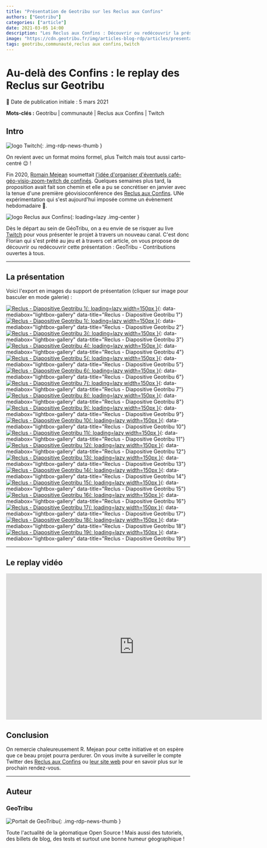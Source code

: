 ```yaml
---
title: "Présentation de Geotribu sur les Reclus aux Confins"
authors: ["Geotribu"]
categories: ["article"]
date: 2021-03-05 14:00
description: "Les Reclus aux Confins : Découvrir ou redécouvrir la présentation de GeoTribu - Contributions ouvertes à tous"
image: "https://cdn.geotribu.fr/img/articles-blog-rdp/articles/presentation_reclus_confins/geotribu_slide_contributions_ouvertes.png"
tags: geotribu,communauté,reclus aux confins,twitch
---
```


# Au-delà des Confins : le replay des Reclus sur Geotribu

:calendar: Date de publication initiale : 5 mars 2021

**Mots-clés :** Geotribu | communauté | Reclus aux Confins | Twitch

## Intro

![logo Twitch](https://cdn.geotribu.fr/img/logos-icones/divers/twitch.png "Twitch"){: .img-rdp-news-thumb }

On revient avec un format moins formel, plus Twitch mais tout aussi carto-centré :wink: !

Fin 2020, [Romain Mejean](https://twitter.com/r_mejean) soumettait [l'idée d'organiser d'éventuels café-géo-visio-zoom-twitch de confinés](https://twitter.com/r_mejean/status/1325486798768910337?s=20). Quelques semaines plus tard, la proposition avait fait son chemin et elle a pu se concrétiser en janvier avec la tenue d'une première géovisioconférence des [Reclus aux Confins](https://twitter.com/reclus_confins). UNe expérimentation qui s'est aujourd'hui imposée comme un évènement hebdomadaire :clap:.

![logo Reclus aux Confins](https://cdn.geotribu.fr/img/articles-blog-rdp/divers/reclus_aux_confins.png "logo Reclus aux Confins"){: loading=lazy .img-center }

Dès le départ au sein de GéoTribu, on a eu envie de se risquer au live [Twitch](https://www.twitch.tv/confins) pour vous présenter le projet à travers un nouveau canal. C'est donc Florian qui s'est prêté au jeu et à travers cet article, on vous propose de découvrir ou redécouvrir cette présentation : GeoTribu - Contributions ouvertes à tous.

----

## La présentation

Voici l'export en images du support de présentation (cliquer sur image pour basculer en mode galerie) :

[![Reclus - Diapositive Geotribu 1](https://cdn.geotribu.fr/img/articles-blog-rdp/articles/presentation_reclus_confins/geotribu_reclus_slide_001.webp "Reclus - Diapositive Geotribu 1"){: loading=lazy width=150px }](https://cdn.geotribu.fr/img/articles-blog-rdp/articles/presentation_reclus_confins/geotribu_reclus_slide_001.webp){: data-mediabox="lightbox-gallery" data-title="Reclus - Diapositive Geotribu 1"}
[![Reclus - Diapositive Geotribu 1](https://cdn.geotribu.fr/img/articles-blog-rdp/articles/presentation_reclus_confins/geotribu_reclus_slide_002.webp "Reclus - Diapositive Geotribu 2"){: loading=lazy width=150px }](https://cdn.geotribu.fr/img/articles-blog-rdp/articles/presentation_reclus_confins/geotribu_reclus_slide_002.webp){: data-mediabox="lightbox-gallery" data-title="Reclus - Diapositive Geotribu 2"}
[![Reclus - Diapositive Geotribu 3](https://cdn.geotribu.fr/img/articles-blog-rdp/articles/presentation_reclus_confins/geotribu_reclus_slide_003.webp "Reclus - Diapositive Geotribu 3"){: loading=lazy width=150px }](https://cdn.geotribu.fr/img/articles-blog-rdp/articles/presentation_reclus_confins/geotribu_reclus_slide_003.webp){: data-mediabox="lightbox-gallery" data-title="Reclus - Diapositive Geotribu 3"}
[![Reclus - Diapositive Geotribu 4](https://cdn.geotribu.fr/img/articles-blog-rdp/articles/presentation_reclus_confins/geotribu_reclus_slide_004.webp "Reclus - Diapositive Geotribu 4"){: loading=lazy width=150px }](https://cdn.geotribu.fr/img/articles-blog-rdp/articles/presentation_reclus_confins/geotribu_reclus_slide_004.webp){: data-mediabox="lightbox-gallery" data-title="Reclus - Diapositive Geotribu 4"}
[![Reclus - Diapositive Geotribu 5](https://cdn.geotribu.fr/img/articles-blog-rdp/articles/presentation_reclus_confins/geotribu_reclus_slide_005.webp "Reclus - Diapositive Geotribu 5"){: loading=lazy width=150px }](https://cdn.geotribu.fr/img/articles-blog-rdp/articles/presentation_reclus_confins/geotribu_reclus_slide_005.webp){: data-mediabox="lightbox-gallery" data-title="Reclus - Diapositive Geotribu 5"}
[![Reclus - Diapositive Geotribu 6](https://cdn.geotribu.fr/img/articles-blog-rdp/articles/presentation_reclus_confins/geotribu_reclus_slide_006.webp "Reclus - Diapositive Geotribu 6"){: loading=lazy width=150px }](https://cdn.geotribu.fr/img/articles-blog-rdp/articles/presentation_reclus_confins/geotribu_reclus_slide_006.webp){: data-mediabox="lightbox-gallery" data-title="Reclus - Diapositive Geotribu 6"}
[![Reclus - Diapositive Geotribu 7](https://cdn.geotribu.fr/img/articles-blog-rdp/articles/presentation_reclus_confins/geotribu_reclus_slide_007.webp "Reclus - Diapositive Geotribu 7"){: loading=lazy width=150px }](https://cdn.geotribu.fr/img/articles-blog-rdp/articles/presentation_reclus_confins/geotribu_reclus_slide_007.webp){: data-mediabox="lightbox-gallery" data-title="Reclus - Diapositive Geotribu 7"}
[![Reclus - Diapositive Geotribu 8](https://cdn.geotribu.fr/img/articles-blog-rdp/articles/presentation_reclus_confins/geotribu_reclus_slide_008.webp "Reclus - Diapositive Geotribu 8"){: loading=lazy width=150px }](https://cdn.geotribu.fr/img/articles-blog-rdp/articles/presentation_reclus_confins/geotribu_reclus_slide_008.webp){: data-mediabox="lightbox-gallery" data-title="Reclus - Diapositive Geotribu 8"}
[![Reclus - Diapositive Geotribu 9](https://cdn.geotribu.fr/img/articles-blog-rdp/articles/presentation_reclus_confins/geotribu_reclus_slide_009.webp "Reclus - Diapositive Geotribu 9"){: loading=lazy width=150px }](https://cdn.geotribu.fr/img/articles-blog-rdp/articles/presentation_reclus_confins/geotribu_reclus_slide_009.webp){: data-mediabox="lightbox-gallery" data-title="Reclus - Diapositive Geotribu 9"}
[![Reclus - Diapositive Geotribu 10](https://cdn.geotribu.fr/img/articles-blog-rdp/articles/presentation_reclus_confins/geotribu_reclus_slide_010.webp "Reclus - Diapositive Geotribu 10"){: loading=lazy width=150px }](https://cdn.geotribu.fr/img/articles-blog-rdp/articles/presentation_reclus_confins/geotribu_reclus_slide_010.webp){: data-mediabox="lightbox-gallery" data-title="Reclus - Diapositive Geotribu 10"}
[![Reclus - Diapositive Geotribu 11](https://cdn.geotribu.fr/img/articles-blog-rdp/articles/presentation_reclus_confins/geotribu_reclus_slide_011.webp "Reclus - Diapositive Geotribu 11"){: loading=lazy width=150px }](https://cdn.geotribu.fr/img/articles-blog-rdp/articles/presentation_reclus_confins/geotribu_reclus_slide_011.webp){: data-mediabox="lightbox-gallery" data-title="Reclus - Diapositive Geotribu 11"}
[![Reclus - Diapositive Geotribu 12](https://cdn.geotribu.fr/img/articles-blog-rdp/articles/presentation_reclus_confins/geotribu_reclus_slide_012.webp "Reclus - Diapositive Geotribu 12"){: loading=lazy width=150px }](https://cdn.geotribu.fr/img/articles-blog-rdp/articles/presentation_reclus_confins/geotribu_reclus_slide_012.webp){: data-mediabox="lightbox-gallery" data-title="Reclus - Diapositive Geotribu 12"}
[![Reclus - Diapositive Geotribu 13](https://cdn.geotribu.fr/img/articles-blog-rdp/articles/presentation_reclus_confins/geotribu_reclus_slide_013.webp "Reclus - Diapositive Geotribu 13"){: loading=lazy width=150px }](https://cdn.geotribu.fr/img/articles-blog-rdp/articles/presentation_reclus_confins/geotribu_reclus_slide_013.webp){: data-mediabox="lightbox-gallery" data-title="Reclus - Diapositive Geotribu 13"}
[![Reclus - Diapositive Geotribu 14](https://cdn.geotribu.fr/img/articles-blog-rdp/articles/presentation_reclus_confins/geotribu_reclus_slide_014.webp "Reclus - Diapositive Geotribu 14"){: loading=lazy width=150px }](https://cdn.geotribu.fr/img/articles-blog-rdp/articles/presentation_reclus_confins/geotribu_reclus_slide_014.webp){: data-mediabox="lightbox-gallery" data-title="Reclus - Diapositive Geotribu 14"}
[![Reclus - Diapositive Geotribu 15](https://cdn.geotribu.fr/img/articles-blog-rdp/articles/presentation_reclus_confins/geotribu_reclus_slide_015.webp "Reclus - Diapositive Geotribu 15"){: loading=lazy width=150px }](https://cdn.geotribu.fr/img/articles-blog-rdp/articles/presentation_reclus_confins/geotribu_reclus_slide_015.webp){: data-mediabox="lightbox-gallery" data-title="Reclus - Diapositive Geotribu 15"}
[![Reclus - Diapositive Geotribu 16](https://cdn.geotribu.fr/img/articles-blog-rdp/articles/presentation_reclus_confins/geotribu_reclus_slide_016.webp "Reclus - Diapositive Geotribu 16"){: loading=lazy width=150px }](https://cdn.geotribu.fr/img/articles-blog-rdp/articles/presentation_reclus_confins/geotribu_reclus_slide_016.webp){: data-mediabox="lightbox-gallery" data-title="Reclus - Diapositive Geotribu 16"}
[![Reclus - Diapositive Geotribu 17](https://cdn.geotribu.fr/img/articles-blog-rdp/articles/presentation_reclus_confins/geotribu_reclus_slide_017.webp "Reclus - Diapositive Geotribu 17"){: loading=lazy width=150px }](https://cdn.geotribu.fr/img/articles-blog-rdp/articles/presentation_reclus_confins/geotribu_reclus_slide_017.webp){: data-mediabox="lightbox-gallery" data-title="Reclus - Diapositive Geotribu 17"}
[![Reclus - Diapositive Geotribu 18](https://cdn.geotribu.fr/img/articles-blog-rdp/articles/presentation_reclus_confins/geotribu_reclus_slide_018.webp "Reclus - Diapositive Geotribu 18"){: loading=lazy width=150px }](https://cdn.geotribu.fr/img/articles-blog-rdp/articles/presentation_reclus_confins/geotribu_reclus_slide_018.webp){: data-mediabox="lightbox-gallery" data-title="Reclus - Diapositive Geotribu 18"}
[![Reclus - Diapositive Geotribu 19](https://cdn.geotribu.fr/img/articles-blog-rdp/articles/presentation_reclus_confins/geotribu_reclus_slide_019.webp "Reclus - Diapositive Geotribu 19"){: loading=lazy width=150px }](https://cdn.geotribu.fr/img/articles-blog-rdp/articles/presentation_reclus_confins/geotribu_reclus_slide_019.webp){: data-mediabox="lightbox-gallery" data-title="Reclus - Diapositive Geotribu 19"}

----

## Le replay vidéo

<iframe width="700" height="400" src="https://www.youtube.com/embed/fB1dVOVbkME" frameborder="0" allow="accelerometer; autoplay; clipboard-write; encrypted-media; gyroscope; picture-in-picture" allowfullscreen></iframe>

## Conclusion

On remercie chaleureusement R. Mejean pour cette initiative et on espère que ce beau projet pourra perdurer. On vous invite à surveiller le compte Twitter des [Reclus aux Confins](https://twitter.com/reclus_confins) ou [leur site web](https://reclusauxconfins.github.io/) pour en savoir plus sur le prochain rendez-vous.

----

## Auteur
### GeoTribu

![Portait de GeoTribu](https://cdn.geotribu.fr/img/internal/charte/geotribu_logo_64x64.png){: .img-rdp-news-thumb }

Toute l'actualité de la géomatique Open Source ! Mais aussi des tutoriels, des billets de blog, des tests et surtout une bonne humeur géographique !
